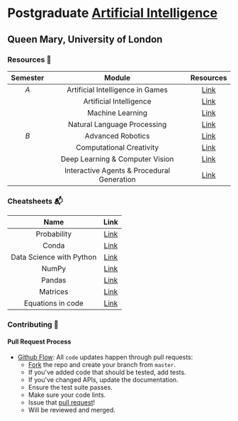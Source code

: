 # Postgraduate [Artificial Intelligence](https://www.qmul.ac.uk/postgraduate/taught/coursefinder/courses/artificial-intelligence-msc/) 

## Queen Mary, University of London

### Resources 🍔

| Semester   |      Module      |  Resources | 
|:----------:|:-------------:|:------:|
| _A_ |  Artificial Intelligence in Games | [Link](https://github.com/mughees-asif/postgraduate-artificial-intelligence/tree/master/Semester%20A/Artificial%20Intelligence%20in%20Games/) | 
|  |    Artificial Intelligence    | [Link](https://github.com/mughees-asif/postgraduate-artificial-intelligence/tree/master/Semester%20A/Artificial%20Intelligence/) | 
|  | Machine Learning | [Link](https://github.com/mughees-asif/postgraduate-artificial-intelligence/tree/master/Semester%20A/Machine%20Learning/) | 
|  | Natural Language Processing | [Link](https://github.com/mughees-asif/postgraduate-artificial-intelligence/tree/master/Semester%20A/Natural%20Language%20Processing/) | 
| _B_ | Advanced Robotics | [Link](https://github.com/mughees-asif/postgraduate-artificial-intelligence/tree/master/Semester%20B/Advanced%20Robotics) | 
|  |  Computational Creativity  | [Link](https://github.com/mughees-asif/postgraduate-artificial-intelligence/tree/master/Semester%20B/Computational%20Creativity) | 
|  | Deep Learning & Computer Vision | [Link](https://github.com/mughees-asif/postgraduate-artificial-intelligence/tree/master/Semester%20B/Deep%20Learning%20and%20Computer%20Vision) | 
|  | Interactive Agents & Procedural Generation | [Link](https://github.com/mughees-asif/postgraduate-artificial-intelligence/tree/master/Semester%20B/Interactive%20Agents%20%26%20Procedural%20Generation) | 

### Cheatsheets 📬

| Name |      Link      |  
|:----------:|:-------------:|
| Probability | [Link](https://github.com/mughees-asif/postgraduate-artificial-intelligence/tree/master/assets/probability.pdf/) | 
| Conda | [Link](https://github.com/mughees-asif/postgraduate-artificial-intelligence/tree/master/assets/conda.pdf/) | 
| Data Science with Python | [Link](https://github.com/mughees-asif/postgraduate-artificial-intelligence/tree/master/assets/ds-python.pdf/) | 
| NumPy | [Link](https://github.com/mughees-asif/postgraduate-artificial-intelligence/tree/master/assets/numpy.pdf/) |
| Pandas | [Link](https://github.com/mughees-asif/postgraduate-artificial-intelligence/tree/master/assets/pandas.pdf/) |
| Matrices | [Link](https://github.com/mughees-asif/postgraduate-artificial-intelligence/tree/master/assets/matrices.pdf/) |
| Equations in code | [Link](https://github.com/mughees-asif/postgraduate-artificial-intelligence/tree/master/assets/equations.pdf/) |

### Contributing 👋

#### Pull Request Process

* [Github Flow](https://guides.github.com/introduction/flow/index.html): All `code` updates happen through pull requests:
	* [Fork](https://docs.github.com/en/get-started/quickstart/fork-a-repo) the repo and create your branch from `master`.
	* If you've added code that should be tested, add tests.
	* If you've changed APIs, update the documentation.
	* Ensure the test suite passes.
	* Make sure your code lints.
	* Issue that [pull request](https://docs.github.com/en/github/collaborating-with-pull-requests/proposing-changes-to-your-work-with-pull-requests/creating-a-pull-request-from-a-fork)!
	* Will be reviewed and merged.
